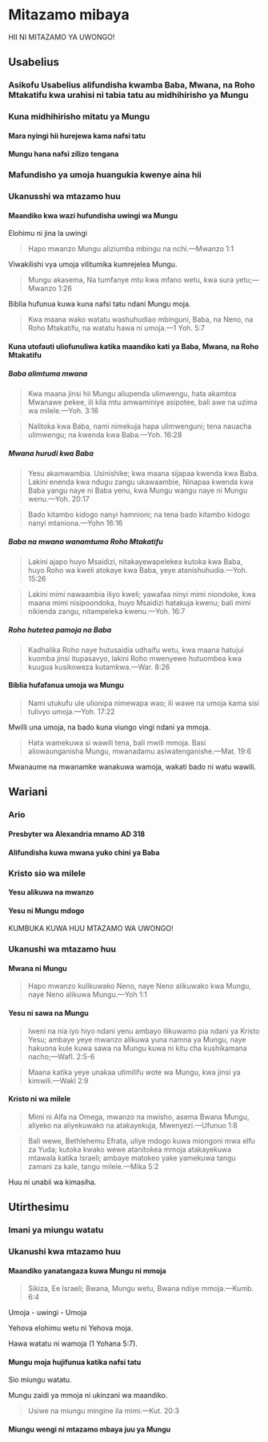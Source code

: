 # Mitazamo mibaya

HII NI MITAZAMO YA UWONGO!

## Usabelius

### Asikofu Usabelius alifundisha kwamba Baba, Mwana, na Roho Mtakatifu kwa urahisi ni tabia tatu au midhihirisho ya Mungu

### Kuna midhihirisho mitatu ya Mungu

#### Mara nyingi hii hurejewa kama nafsi tatu

#### Mungu hana nafsi zilizo tengana

### Mafundisho ya umoja huangukia kwenye aina hii

### Ukanusshi wa mtazamo huu

#### Maandiko kwa wazi hufundisha uwingi wa Mungu 

Elohimu ni jina la uwingi

> Hapo mwanzo Mungu aliziumba mbingu na nchi.&mdash;Mwanzo 1:1 

Viwakilishi vya umoja vilitumika kumrejelea Mungu.

> Mungu akasema, Na tumfanye mtu kwa mfano wetu, kwa sura yetu;&mdash;Mwanzo 1:26

Biblia hufunua kuwa kuna nafsi tatu ndani Mungu moja.

> Kwa maana wako watatu washuhudiao mbinguni, Baba, na Neno, na Roho Mtakatifu, na watatu hawa ni umoja.&mdash;1 Yoh. 5:7

#### Kuna utofauti uliofunuliwa katika maandiko kati ya Baba, Mwana, na Roho Mtakatifu

##### Baba alimtuma mwana

> Kwa maana jinsi hii Mungu aliupenda ulimwengu, hata akamtoa Mwanawe pekee, ili kila mtu amwaminiye asipotee, bali awe na uzima wa milele.&mdash;Yoh. 3:16

>  Nalitoka kwa Baba, nami nimekuja hapa ulimwenguni; tena nauacha ulimwengu; na kwenda kwa Baba.&mdash;Yoh. 16:28

##### Mwana hurudi kwa Baba

> Yesu akamwambia. Usinishike; kwa maana sijapaa kwenda kwa Baba. Lakini enenda kwa ndugu zangu ukawaambie, Ninapaa kwenda kwa Baba yangu naye ni Baba yenu, kwa Mungu wangu naye ni Mungu wenu.&mdash;Yoh. 20:17

> Bado kitambo kidogo nanyi hamnioni; na tena bado kitambo kidogo nanyi mtaniona.&mdash;Yohn 16:16

##### Baba na mwana wanamtuma Roho Mtakatifu

>  Lakini ajapo huyo Msaidizi, nitakayewapelekea kutoka kwa Baba, huyo Roho wa kweli atokaye kwa Baba, yeye atanishuhudia.&mdash;Yoh. 15:26

> Lakini mimi nawaambia iliyo kweli; yawafaa ninyi mimi niondoke, kwa maana mimi nisipoondoka, huyo Msaidizi hatakuja kwenu; bali mimi nikienda zangu, nitampeleka kwenu.&mdash;Yoh. 16:7

##### Roho hutetea pamoja na Baba

> Kadhalika Roho naye hutusaidia udhaifu wetu, kwa maana hatujui kuomba jinsi itupasavyo, lakini Roho mwenyewe hutuombea kwa kuugua kusikoweza kutamkwa.&mdash;War. 8:26

#### Biblia hufafanua umoja wa Mungu

>  Nami utukufu ule ulionipa nimewapa wao; ili wawe na umoja kama sisi tulivyo umoja.&mdash;Yoh. 17:22

Mwilli una umoja, na bado kuna viungo vingi ndani ya mmoja.

> Hata wamekuwa si wawili tena, bali mwili mmoja. Basi aliowaunganisha Mungu, mwanadamu asiwatenganishe.&mdash;Mat. 19:6

Mwanaume na mwanamke wanakuwa wamoja, wakati bado ni watu wawili.

## Wariani

### Ario

#### Presbyter wa Alexandria mnamo AD 318

#### Alifundisha kuwa mwana yuko chini ya Baba

### Kristo sio wa milele

#### Yesu alikuwa na mwanzo

#### Yesu ni Mungu mdogo

KUMBUKA KUWA HUU MTAZAMO WA UWONGO!

### Ukanushi wa mtazamo huu

#### Mwana ni Mungu

> Hapo mwanzo kulikuwako Neno, naye Neno alikuwako kwa Mungu, naye Neno alikuwa Mungu.&mdash;Yoh 1:1

#### Yesu ni sawa na Mungu

> Iweni na nia iyo hiyo ndani yenu ambayo ilikuwamo pia ndani ya Kristo Yesu; ambaye yeye mwanzo alikuwa yuna namna ya Mungu, naye hakuona kule kuwa sawa na Mungu kuwa ni kitu cha kushikamana nacho;&mdash;Wafl. 2:5-6

> Maana katika yeye unakaa utimilifu wote wa Mungu, kwa jinsi ya kimwili.&mdash;Wakl 2:9

#### Kristo ni wa milele

> Mimi ni Alfa na Omega, mwanzo na mwisho, asema Bwana Mungu, aliyeko na aliyekuwako na atakayekuja, Mwenyezi.&mdash;Ufunuo 1:8

> Bali wewe, Bethlehemu Efrata, uliye mdogo kuwa miongoni mwa elfu za Yuda; kutoka kwako wewe atanitokea mmoja atakayekuwa mtawala katika Israeli; ambaye matokeo yake yamekuwa tangu zamani za kale, tangu milele.&mdash;Mika 5:2

Huu ni unabii wa kimasiha.

## Utirthesimu

### Imani ya miungu watatu

### Ukanushi kwa mtazamo huu

#### Maandiko yanatangaza kuwa Mungu ni mmoja

> Sikiza, Ee Israeli; Bwana, Mungu wetu, Bwana ndiye mmoja.&mdash;Kumb. 6:4

Umoja - uwingi - Umoja

Yehova elohimu wetu ni Yehova moja.

Hawa watatu ni wamoja (1 Yohana 5:7).

#### Mungu moja hujifunua katika nafsi tatu

Sio miungu watatu.

Mungu zaidi ya mmoja ni ukinzani wa maandiko.

> Usiwe na miungu mingine ila mimi.&mdash;Kut. 20:3

#### Miungu wengi ni mtazamo mbaya juu ya Mungu

